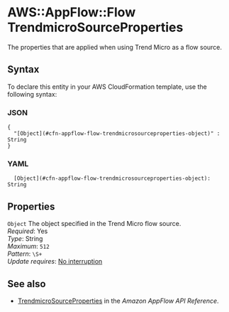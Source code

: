 # AWS::AppFlow::Flow TrendmicroSourceProperties<a name="aws-properties-appflow-flow-trendmicrosourceproperties"></a>

The properties that are applied when using Trend Micro as a flow source\.

## Syntax<a name="aws-properties-appflow-flow-trendmicrosourceproperties-syntax"></a>

To declare this entity in your AWS CloudFormation template, use the following syntax:

### JSON<a name="aws-properties-appflow-flow-trendmicrosourceproperties-syntax.json"></a>

```
{
  "[Object](#cfn-appflow-flow-trendmicrosourceproperties-object)" : String
}
```

### YAML<a name="aws-properties-appflow-flow-trendmicrosourceproperties-syntax.yaml"></a>

```
  [Object](#cfn-appflow-flow-trendmicrosourceproperties-object): String
```

## Properties<a name="aws-properties-appflow-flow-trendmicrosourceproperties-properties"></a>

`Object` <a name="cfn-appflow-flow-trendmicrosourceproperties-object"></a>
The object specified in the Trend Micro flow source\.  
_Required_: Yes  
_Type_: String  
_Maximum_: `512`  
_Pattern_: `\S+`  
_Update requires_: [No interruption](https://docs.aws.amazon.com/AWSCloudFormation/latest/UserGuide/using-cfn-updating-stacks-update-behaviors.html#update-no-interrupt)

## See also<a name="aws-properties-appflow-flow-trendmicrosourceproperties--seealso"></a>

- [TrendmicroSourceProperties](https://docs.aws.amazon.com/appflow/1.0/APIReference/API_TrendmicroSourceProperties.html) in the _Amazon AppFlow API Reference_\.

